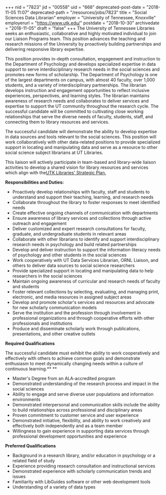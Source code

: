 +++
nid = "7823"
jid = "00558"
uid = "668"
deprecated-post-date = "2018-11-05 11:07"
deprecated-path = "/resources/jobs/7823"
title = "Social Sciences Data Librarian"
employer = "University of Tennessee, Knoxville"
employerurl = "https://www.utk.edu/"
postdate = "2018-10-30"
archivedate = "2018-11-05"
draft = "false"
+++
The University of Tennessee Libraries seeks an enthusiastic,
collaborative and highly motivated individual to join our Liaison
Programs team. This position advances the teaching and research missions
of the University by proactively building partnerships and delivering
responsive library expertise.

This position provides in-depth consultation, engagement and instruction
to the Department of Psychology and develops specialized expertise in
data support to serve interdisciplinary research needs in the social
sciences and promotes new forms of scholarship. The Department of
Psychology is one of the largest departments on campus, with almost 40
faculty, over 1,000 students, and a variety of interdisciplinary
partnerships. The librarian develops instruction and engagement
opportunities to reflect inclusive experiences, perspectives, and
learning styles. The librarian maintains awareness of research needs and
collaborates to deliver services and expertise to support the UT
community throughout the research cycle. The successful candidate will
be committed to cultivating close working relationships that serve the
diverse needs of faculty, students, staff, and connecting them to
library resources and services.

The successful candidate will demonstrate the ability to develop
expertise in data sources and tools relevant to the social sciences.
This position will work collaboratively with other data-related
positions to provide specialized support in locating and manipulating
data and serve as a resource to other social science subject librarians
at UT Libraries.

This liaison will actively participate in team-based and library-wide
liaison activities to develop a shared vision for library resources and
services which align with the[UTK Libraries' Strategic
Plan.](https://www.lib.utk.edu/about/files/StrategicPlan_Aug2016.pdf)

**Responsibilities and Duties:**

-   Proactively develop relationships with faculty, staff and students
    to understand and support their teaching, learning, and research
    needs
-   Collaborate throughout the library to foster responses to meet
    identified needs
-   Create effective ongoing channels of communication with departments
-   Ensure awareness of library services and collections through active
    outreach and engagement
-   Deliver customized and expert research consultations for faculty,
    graduate, and undergraduate students in relevant areas
-   Collaborate with other librarians to identify and support
    interdisciplinary research needs in psychology and build related
    partnerships
-   Develop and deliver instruction to support the information literacy
    needs of psychology and other students in the social sciences
-   Work cooperatively with UT Data Services Librarian, ORNL Liaison,
    and others to deliver data sources to social science researchers
-   Provide specialized support in locating and manipulating data to
    help researchers in the social sciences
-   Maintain ongoing awareness of curricular and research needs of
    faculty and students
-   Foster relevant collections by selecting, evaluating, and managing
    print, electronic, and media resources in assigned subject areas
-   Develop and promote scholar's services and resources and advocate
    for new scholarly communication models
-   Serve the institution and the profession through involvement in
    professional organizations and through cooperative efforts with
    other professionals and institutions
-   Produce and disseminate scholarly work through publications,
    presentations, and other creative outlets
  
**Required Qualifications**

The successful candidate must exhibit the ability to work cooperatively
and effectively with others to achieve common goals and demonstrate
enthusiasm to meet dynamically changing needs within a culture of
continuous learning.**
**

-   Master's Degree from an ALA-accredited program
-   Demonstrated understanding of the research process and impact in the
    social sciences
-   Ability to engage and serve diverse user populations and information
    environments
-   Demonstrated interpersonal and communication skills include the
    ability to build relationships across professional and disciplinary
    areas
-   Proven commitment to customer service and user experience
-   Demonstrated initiative, flexibility, and ability to work creatively
    and effectively both independently and as a team member
-   Willingness to gain experience in supporting data services through
    professional development opportunities and experience

**Preferred Qualifications**

-   Background in a research library, and/or education in psychology or
    a related field of study
-   Experience providing research consultation and instructional
    services
-   Demonstrated experience with scholarly communication trends and
    issues
-   Familiarity with LibGuides software or other web development tools
-   Understanding of a variety of data types
